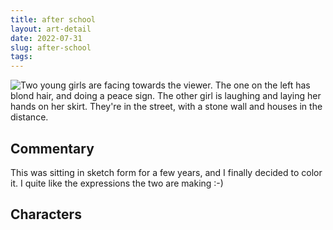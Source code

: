 ```yaml
---
title: after school
layout: art-detail
date: 2022-07-31
slug: after-school
tags:
---
```

![
Two young girls are facing towards the viewer. The one on the left has blond hair, and doing a peace sign. The other girl is laughing and laying her hands on her skirt. They're in the street, with a stone wall and houses in the distance.
](/art/after-school.webp)
## Commentary

This was sitting in sketch form for a few years, and I finally decided to color it. I quite like the expressions the two are making :-)

## Characters
